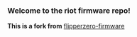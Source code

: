 ### Welcome to the riot firmware repo!

**This is a fork from** [flipperzero-firmware](https://github.com/flipperdevices/flipperzero-firmware)
